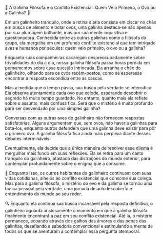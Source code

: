 🐔 A Galinha Filósofa e o Conflito Existencial: Quem Veio Primeiro, o Ovo ou a Galinha? 🥚

Em um galinheiro tranquilo, onde a rotina diária consiste em ciscar no chão em busca de alimento e botar ovos, uma galinha destaca-se não apenas por sua plumagem brilhante, mas por sua mente inquisitiva e questionadora. Conhecida entre as outras galinhas como a filósofa do grupo, ela mergulha em um profundo conflito existencial que tem intrigado aves e humanos por séculos: quem veio primeiro, o ovo ou a galinha?

Enquanto suas companheiras cacarejam despreocupadamente sobre trivialidades do dia a dia, nossa galinha filósofa passa horas perdida em pensamentos sobre essa questão intrincada. Ela arranha o chão do galinheiro, olhando para os ovos recém-postos, como se esperasse encontrar a resposta escondida entre as cascas.

Mas à medida que o tempo passa, sua busca pela verdade se intensifica. Ela observa atentamente cada ovo que eclode, esperando descobrir o segredo há muito tempo guardado. No entanto, quanto mais ela reflete sobre o assunto, mais confusa fica. Será que o mistério é muito profundo para ser desvendado por uma simples galinha?

Conversas com as outras aves do galinheiro não fornecem respostas satisfatórias. Alguns argumentam que, sem ovos, não haveria galinhas para botá-los, enquanto outros defendem que uma galinha deve existir para pôr o primeiro ovo. A galinha filósofa fica ainda mais perplexa diante desses debates intermináveis.

Eventualmente, ela decide que a única maneira de resolver esse dilema é mergulhar mais fundo em suas reflexões. Ela se retira para um canto tranquilo do galinheiro, afastada das distrações do mundo exterior, para contemplar profundamente sobre o enigma que a consome.

🐣 Enquanto isso, os outros habitantes do galinheiro continuam com suas vidas cotidianas, alheios ao conflito existencial que consome sua colega. Mas para a galinha filósofa, o mistério do ovo e da galinha se tornou uma busca pessoal pela verdade, uma jornada de autodescoberta e entendimento do mundo ao seu redor.

🔍 Enquanto ela continua sua busca incansável pela resposta definitiva, o galinheiro aguarda ansiosamente o momento em que a galinha filósofa finalmente encontrará a paz em seu conflito existencial. Até lá, o mistério permanece, ecoando através dos galhos das árvores e das penas das galinhas, desafiando a sabedoria convencional e estimulando a mente de todos os que se aventuram a contemplar essa pergunta atemporal.
